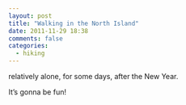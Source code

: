 ```yaml
---
layout: post
title: "Walking in the North Island"
date: 2011-11-29 18:38
comments: false
categories:
  - hiking
---
```


relatively alone, for some days, after the New Year.

It’s gonna be fun!
